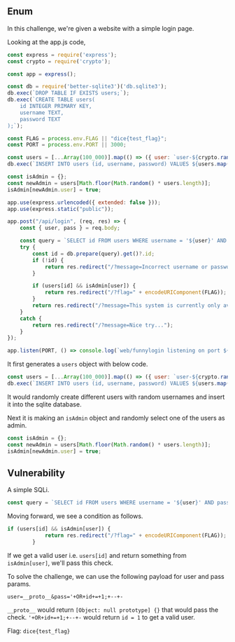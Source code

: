 ## Enum

In this challenge, we're given a website with a simple login page.

Looking at the app.js code,

```js
const express = require('express');
const crypto = require('crypto');

const app = express();

const db = require('better-sqlite3')('db.sqlite3');
db.exec(`DROP TABLE IF EXISTS users;`);
db.exec(`CREATE TABLE users(
    id INTEGER PRIMARY KEY,
    username TEXT,
    password TEXT
);`);

const FLAG = process.env.FLAG || "dice{test_flag}";
const PORT = process.env.PORT || 3000;

const users = [...Array(100_000)].map(() => ({ user: `user-${crypto.randomUUID()}`, pass: crypto.randomBytes(8).toString("hex") }));
db.exec(`INSERT INTO users (id, username, password) VALUES ${users.map((u,i) => `(${i}, '${u.user}', '${u.pass}')`).join(", ")}`);

const isAdmin = {};
const newAdmin = users[Math.floor(Math.random() * users.length)];
isAdmin[newAdmin.user] = true;

app.use(express.urlencoded({ extended: false }));
app.use(express.static("public"));

app.post("/api/login", (req, res) => {
    const { user, pass } = req.body;

    const query = `SELECT id FROM users WHERE username = '${user}' AND password = '${pass}';`;
    try {
        const id = db.prepare(query).get()?.id;
        if (!id) {
            return res.redirect("/?message=Incorrect username or password");
        }

        if (users[id] && isAdmin[user]) {
            return res.redirect("/?flag=" + encodeURIComponent(FLAG));
        }
        return res.redirect("/?message=This system is currently only available to admins...");
    }
    catch {
        return res.redirect("/?message=Nice try...");
    }
});

app.listen(PORT, () => console.log(`web/funnylogin listening on port ${PORT}`));
```

It first generates a `users` object with below code.

```js
const users = [...Array(100_000)].map(() => ({ user: `user-${crypto.randomUUID()}`, pass: crypto.randomBytes(8).toString("hex") }));
db.exec(`INSERT INTO users (id, username, password) VALUES ${users.map((u,i) => `(${i}, '${u.user}', '${u.pass}')`).join(", ")}`);
```

It would randomly create different users with random usernames and insert it into the sqlite database.

Next it is making an `isAdmin` object and randomly select one of the users as admin.

```js
const isAdmin = {};
const newAdmin = users[Math.floor(Math.random() * users.length)];
isAdmin[newAdmin.user] = true;
```

## Vulnerability

A simple SQLi.
```js
const query = `SELECT id FROM users WHERE username = '${user}' AND password = '${pass}';`;
```

Moving forward, we see a condition as follows.

```js
if (users[id] && isAdmin[user]) {
            return res.redirect("/?flag=" + encodeURIComponent(FLAG));
        }
```

If we get a valid user i.e. `users[id]` and return something from `isAdmin[user]`, we'll pass this check.

To solve the challenge, we can use the following payload for user and pass params.

```
user=__proto__&pass='+OR+id+=+1;+--+-
```

`__proto__` would return `[Object: null prototype] {}` that would pass the check.
`'+OR+id+=+1;+--+-` would return `id = 1` to get a valid user.

Flag: `dice{test_flag}`
